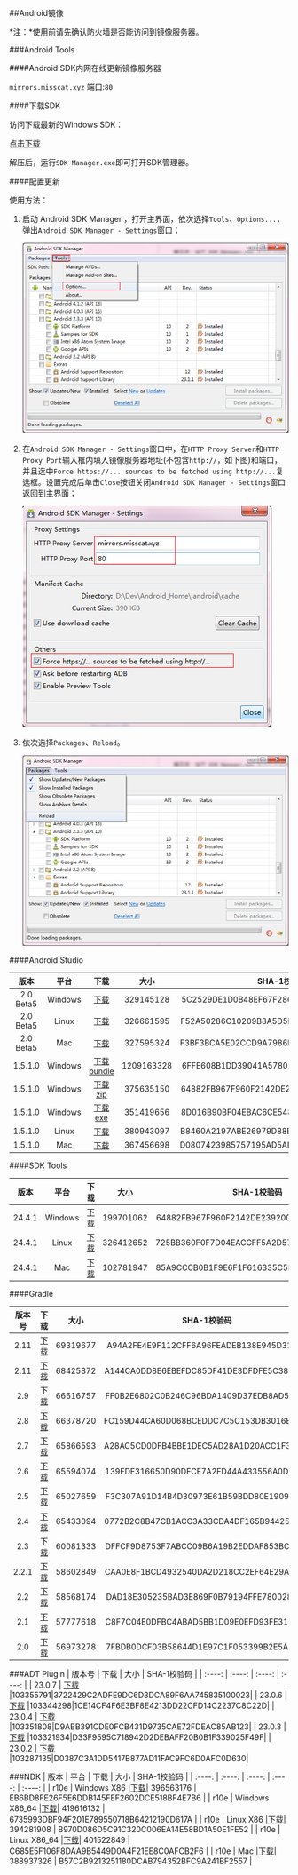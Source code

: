 ##Android镜像

*注：*使用前请先确认防火墙是否能访问到镜像服务器。

###Android Tools

####Android SDK内网在线更新镜像服务器

`mirrors.misscat.xyz` 端口:`80`

####下载SDK

访问下载最新的Windows SDK：

[点击下载](android/android-sdk_r24.4.1-windows.zip)

解压后，运行`SDK Manager.exe`即可打开SDK管理器。

####配置更新

使用方法：

1. 启动 Android SDK Manager ，打开主界面，依次选择`Tools`、`Options...`，弹出`Android SDK Manager - Settings`窗口；

    ![1](images/update_sdk_1.png)

2. 在`Android SDK Manager - Settings`窗口中，在`HTTP Proxy Server`和`HTTP Proxy Port`输入框内填入镜像服务器地址(不包含`http://`，如下图)和端口，并且选中`Force https://... sources to be fetched using http://...`复选框。设置完成后单击`Close`按钮关闭`Android SDK Manager - Settings`窗口返回到主界面；

    ![2](images/update_sdk_2_2.png)

3. 依次选择`Packages`、`Reload`。

    ![3](images/update_sdk_3.png)


####Android Studio

| 版本        	| 平台  	  |  下载	 | 大小	 | SHA-1校验码	 |
| :----:   	| :----:  | :----:  | :----: | :----: |
| 2.0 Beta5       | Windows |[下载](dl/android/studio/ide-zips/2.0.0.14/android-studio-ide-143.2609919-windows.zip)| 329145128 | 5C2529DE1D0B48EF67F286D54FCB2292726FAA6E |
| 2.0 Beta5       | Linux |[下载](dl/android/studio/ide-zips/2.0.0.14/android-studio-ide-143.2609919-linux.zip)| 326661595 | F52A50286C10209B8A5D5F86464D850F761884AA |
| 2.0 Beta5       | Mac |[下载](dl/android/studio/ide-zips/2.0.0.14/android-studio-ide-143.2609919-mac.zip)| 327595324 | F3BF3BCA5E02CCD9A7986D53543608401816ADE3 |
| 1.5.1.0       | Windows |[下载bundle](dl/android/studio/install/1.5.1.0/android-studio-bundle-141.2456560-windows.exe)| 1209163328 | 6FFE608B1DD39041A578019EB3FEDB5EE62BA545 |
| 1.5.1.0       | Windows |[下载zip](dl/android/studio/ide-zips/1.5.1.0/android-studio-ide-141.2456560-windows.zip)| 375635150 | 64882FB967F960F2142DE239200104CDC9B4C75B |
| 1.5.1.0       | Windows |[下载exe](dl/android/studio/install/1.5.1.0/android-studio-ide-141.2456560-windows.exe)| 351419656 | 8D016B90BF04EBAC6CE548B1976B0C8A4F46B5F9 |
| 1.5.1.0       | Linux |[下载](dl/android/studio/ide-zips/1.5.1.0/android-studio-ide-141.2456560-linux.zip)| 380943097 | B8460A2197ABE26979D88E3B01B3C8BFD80A37DB |
| 1.5.1.0       | Mac |[下载](dl/android/studio/install/1.5.1.0/android-studio-ide-141.2456560-mac.dmg)| 367456698 | D0807423985757195AD5AE4717D580DEEBA1DBD8 |



####SDK Tools

| 版本        	| 平台  	  |  下载 	 | 大小	 | SHA-1校验码	 |
| :----:   	| :----:  | :----:  | :----: | :----: |
| 24.4.1       | Windows |[下载](android/repository/android-sdk_r24.4.1-windows.zip)| 199701062 | 64882FB967F960F2142DE239200104CDC9B4C75B |
| 24.4.1       | Linux |[下载](android/android-sdk_r24.4.1-linux.tgz)| 326412652 | 725BB360F0F7D04EACCFF5A2D57ABDD49061326D |
| 24.4.1       | Mac |[下载](android/repository/android-sdk_r24.4.1-macosx.zip)| 102781947 | 85A9CCCB0B1F9E6F1F616335C5F07107553840CD |

<!--####Git

| 版本号 | Windows |
| :----: | :----: |
| 2.7.1.2 | [32bit](git/PortableGit-2.7.1.2-32-bit.7z.exe) |
| 2.7.1.2 | [64bit](git/PortableGit-2.7.1.2-64-bit.7z.exe) |-->

####Gradle

| 版本号 | 下载 | 大小 | SHA-1校验码 |
| :----: | :----: | :----: | :----: |
| 2.11 | [下载](gradle/gradle-2.11-all.zip) |69319677|A94A2FE4E9F112CFF6A96FEADEB138E945D33C4F|
| 2.11 | [下载](gradle/gradle-2.10-all.zip) |68425872|A144CA0DD8E6EBEFDC85DF41DE3DFDFE5C38CCB4|
| 2.9 | [下载](gradle/gradle-2.9-all.zip) |66616757|FF0B2E6802C0B246C96BDA1409D37EDB8AD5933F|
| 2.8 | [下载](gradle/gradle-2.8-all.zip) |66378720|FC159D44CA60D068BCEDDC7C5C153DB3016EF527|
| 2.7 | [下载](gradle/gradle-2.7-all.zip) |65866593|A28AC5CD0DFB4BBE1DEC5AD28A1D20ACC1F348FA|
| 2.6 | [下载](gradle/gradle-2.6-all.zip) |65594074|139EDF316650D90DFCF7A2FD44A433556A0D06D0|
| 2.5 | [下载](gradle/gradle-2.5-all.zip) |65027659|F3C307A91D14B4D30973E61B59BDD80E19093F33|
| 2.4 | [下载](gradle/gradle-2.4-all.zip) |65433094|0772B2C8B47CB1ACC3A33CDA4DF165B944258164|
| 2.3 | [下载](gradle/gradle-2.3-all.zip) |60081333|DFFCF9D8753F7ABCC09B6A19B2EDDAF853BC6EF8|
| 2.2.1 | [下载](gradle/gradle-2.2.1-all.zip) |58602849|CAA0E8F1BCD4932540DA2D218CC2EF64E29A8531|
| 2.2 | [下载](gradle/gradle-2.2-all.zip) |58568174|DAD18E305235BAD3E869F0B79194FFE7800286CB|
| 2.1 | [下载](gradle/gradle-2.1-all.zip) |57777618|C8F7C04E0DFBC4ABAD5BB1D09E0EFD93FE3128D9|
| 2.0 | [下载](gradle/gradle-2.0-all.zip) |56973278|7FBDB0DCF03B58644D1E97C1F053399B2E5A2EA5|

###ADT Plugin
| 版本号 | 下载 | 大小 | SHA-1校验码 |
| :----: | :----: | :----: | :----: |
| 23.0.7 | [下载](adt/ADT-23.0.7.zip) |103355791|3722429C2ADFE9DC6D3DCA89F6AA745835100023|
| 23.0.6 | [下载](adt/ADT-23.0.6.zip) |103344298|1CE14CF4F6E3BF8E4213DD22CFD14C2237C8C22D|
| 23.0.4 | [下载](adt/ADT-23.0.4.zip) |103351808|D9ABB391CDE0FCB431D9735CAE72FDEAC85AB123|
| 23.0.3 | [下载](adt/ADT-23.0.3.zip) |103321934|D33F9595C718942D2DEBAFF20B0B1F339025F49F|
| 23.0.2 | [下载](adt/ADT-23.0.2.zip) |103287135|D0387C3A1DD5417B877AD11FAC9FC6D0AFC0D630|


###NDK
| 版本        	| 平台  	  |  下载 	 | 大小	 | SHA-1校验码	 |
| :----:   	| :----:  | :----:  | :----: | :----: |
| r10e       | Windows X86 |[下载](android/ndk/android-ndk-r10e-windows-x86.exe)| 396563176 | EB6BD8FE26F5E6DDB145FEF2602DCE518BF4E7B6 |
| r10e       | Windows X86_64 |[下载](android/ndk/android-ndk-r10e-windows-x86_64.exe)| 419616132 | 6735993DBF94F201E789550718B64212190D617A |
| r10e       | Linux X86 |[下载](android/ndk/android-ndk-r10e-linux-x86.bin)| 394281908 | B970D086D5C91C320C006EA14E58BD1A50E1FE52 |
| r10e       | Linux X86_64 |[下载](android/ndk/android-ndk-r10e-linux-x86_64.bin)| 401522849 | C685E5F106F8DAA9B5449D0A4F21EE8C0AFCB2F6 |
| r10e       | Mac |[下载](android/ndk/android-ndk-r10e-darwin-x86_64.bin)| 388937326 | B57C2B9213251180DCAB794352BFC9A241BF2557 |


